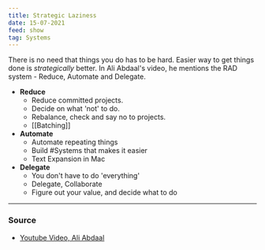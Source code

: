 ```yaml
---
title: Strategic Laziness
date: 15-07-2021
feed: show
tag: Systems
---
```


There is no need that things you do has to be hard. Easier way to get things done is *strategically* better. In Ali Abdaal's video, he mentions the RAD system - Reduce, Automate and Delegate.

- **Reduce**
	- Reduce committed projects.
	- Decide on what 'not' to do.
	- Rebalance, check and say no to projects.
	- [[Batching]]
- **Automate**
	- Automate repeating things
	- Build #Systems  that makes it easier
	- Text Expansion in Mac
- **Delegate**
	- You don't have to do 'everything'
	- Delegate, Collaborate
	- Figure out your value, and decide what to do

---
### Source
- [Youtube Video, Ali Abdaal](https://www.youtube.com/watch?v=gcGquCZxsJc)